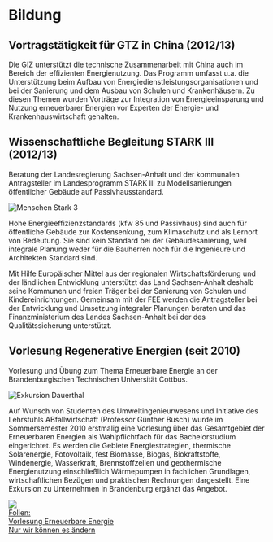 # Bildung

## Vortragstätigkeit für GTZ in China (2012/13)

Die GIZ unterstützt die technische Zusammenarbeit mit China auch im Bereich der effizienten Energienutzung. Das Programm umfasst u.a. die Unterstützung beim Aufbau von Energiedienstleistungsorganisationen und bei der Sanierung und dem Ausbau von Schulen und Krankenhäusern. Zu diesen Themen wurden Vorträge zur Integration von Energieeinsparung und Nutzung erneuerbarer Energien vor Experten der Energie- und Krankenhauswirtschaft gehalten.

## Wissenschaftliche Begleitung STARK III (2012/13)

Beratung der Landesregierung Sachsen-Anhalt und der kommunalen Antragsteller im Landesprogramm STARK III zu Modellsanierungen öffentlicher Gebäude auf Passivhausstandard.

![Menschen Stark 3](/img/stark3_1.jpg)

Hohe Energieeffizienzstandards (kfw 85 und Passivhaus) sind auch für öffentliche Gebäude zur Kostensenkung, zum Klimaschutz und als Lernort von Bedeutung. Sie sind kein Standard bei der Gebäudesanierung, weil integrale Planung weder für die Bauherren noch für die Ingenieure und Architekten Standard sind.

Mit Hilfe Europäischer Mittel aus der regionalen Wirtschaftsförderung und der ländlichen Entwicklung unterstützt das Land Sachsen-Anhalt deshalb seine Kommunen und freien Träger bei der Sanierung von Schulen und Kindereinrichtungen. Gemeinsam mit der FEE werden die Antragsteller bei der Entwicklung und Umsetzung integraler Planungen beraten und das Finanzministerium des Landes Sachsen-Anhalt bei der des Qualitätssicherung unterstützt.

## Vorlesung Regenerative Energien (seit 2010)

Vorlesung und Übung zum Thema Erneuerbare Energie an der Brandenburgischen Technischen Universität Cottbus.

![Exkursion Dauerthal](/img/vorlesung_2.jpg)

Auf Wunsch von Studenten des Umweltingenieurwesens und Initiative des Lehrstuhls ABfallwirtschaft (Professor Günther Busch) wurde im Sommersemester 2010 erstmalig eine Vorlesung über das Gesamtgebiet der Erneuerbaren Energien als Wahlpflichtfach für das Bachelorstudium eingerichtet. Es werden die Gebiete Energiestrategien, thermische Solarenergie, Fotovoltaik, fest Biomasse, Biogas, Biokraftstoffe, Windenergie, Wasserkraft, Brennstoffzellen und geothermische Energienutzung einschließlich Wärmepumpen in fachlichen Grundlagen, wirtschaftlichen Bezügen und praktischen Rechnungen dargestellt. Eine Exkursion zu Unternehmen in Brandenburg ergänzt das Angebot.

<div class="anhang">
<a href="/pdf/vorlesung_folien.pdf"><img src="/pdf/vorlesung_folien.png"><br>Folien: <br>Vorlesung Erneuerbare Energie <span><br>Nur wir können es ändern</span></a>
</div>
